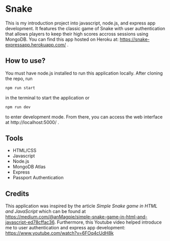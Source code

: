 # Snake

This is my introduction project into javascript, node.js, and express app development. It features the classic game of Snake with user authentication that allows players to keep their high scores accross sessions using MongoDB. You can find this app hosted on Heroku at: https://snake-expressapp.herokuapp.com/ .

## How to use?

You must have node.js installed to run this application locally. After cloning the repo, run 
```bash
npm run start
```
in the terminal to start the application or
```bash
npm run dev
```
to enter development mode. From there, you can access the web interface at http://localhost:5000/ .

## Tools
* HTML/CSS
* Javascript
* Node.js
* MongoDB Atlas
* Express
* Passport Authentication

## Credits
This application was inspired by the article _Simple Snake game in HTML and JavaScript_ which can be found at https://medium.com/@anMagpie/simple-snake-game-in-html-and-javascript-ed78cffac36.
Furthermore, this Youtube video helped introduce me to user authentication and express app development: https://www.youtube.com/watch?v=6FOq4cUdH8k
